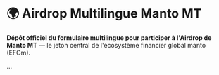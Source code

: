 # 🌍 Airdrop Multilingue Manto MT

**Dépôt officiel du formulaire multilingue pour participer à l'Airdrop de Manto MT** — le jeton central de l'écosystème financier global manto (EFGm).

...